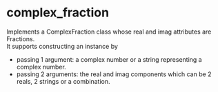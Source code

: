 # complex_fraction
Implements a ComplexFraction class whose real and imag attributes are Fractions.  
It supports constructing an instance by  
- passing 1 argument: a complex number or a string representing a complex number.  
- passing 2 arguments: the real and imag components which can be 2 reals, 2 strings or a combination.
